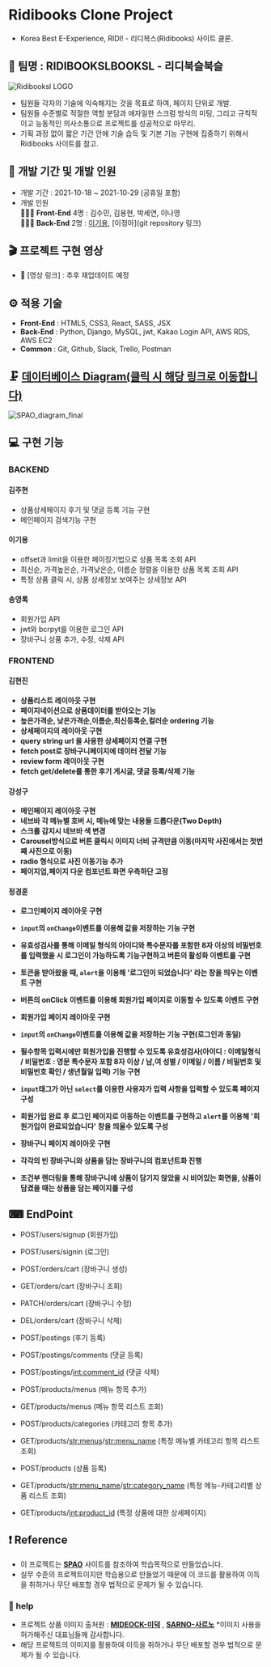 # Ridibooks Clone Project

- Korea Best E-Experience, RIDI! - 리디븍스(Ridibooks) 사이트 클론.

## 🎇 팀명 : RIDIBOOKSLBOOKSL - 리디북슬북슬

![Ridibooksl LOGO](<img width="1008" alt="스크린샷 2021-10-31 오후 2 41 44" src="https://user-images.githubusercontent.com/88086271/139569924-7a5e2f69-0190-44e6-b3f8-118a25272992.png">)
- 팀원들 각자의 기술에 익숙해지는 것을 목표로 하여, 페이지 단위로 개발.
- 팀원들 수준별로 적절한 역할 분담과 애자일한 스크럼 방식의 미팅, 그리고 규칙적이고 능동적인 의사소통으로 프로젝트를 성공적으로 마무리.
- 기획 과정 없이 짧은 기간 안에 기술 습득 및 기본 기능 구현에 집중하기 위해서 Ridibooks 사이트를 참고.

## 📅 개발 기간 및 개발 인원

- 개발 기간 : 2021-10-18 ~ 2021-10-29 (공휴일 포함)
- 개발 인원 <br/>
 👨‍👧‍👦 **Front-End** 4명 : 김수민, 김용현, 박세연, 이나영 <br/>
 👨‍👧‍👦 **Back-End** 2명 : [이기용](https://github.com/leeky940926), [이정아](git repository 링크)

## 🎬 프로젝트 구현 영상

- 🔗 [영상 링크] : 추후 재업데이트 예정

## ⚙ 적용 기술
- **Front-End** : HTML5, CSS3, React, SASS, JSX
- **Back-End** : Python, Django, MySQL, jwt, Kakao Login API, AWS RDS, AWS EC2
- **Common** : Git, Github, Slack, Trello, Postman

## 🗜 [데이터베이스 Diagram(클릭 시 해당 링크로 이동합니다)](https://www.erdcloud.com/d/h7vvESQWD4F95yb54)
![SPAO_diagram_final](https://user-images.githubusercontent.com/78721108/137625673-58007c42-c404-4489-be98-d9a47b6dfe4d.png)

## 💻 구현 기능
### BACKEND
#### 김주현

- 상품상세페이지 후기 및 댓글 등록 기능 구현
- 메인페이지 검색기능 구현

#### 이기용

- offset과 limit을 이용한 페이징기법으로 상품 목록 조회 API
- 최신순, 가격높은순, 가격낮은순, 이름순 정렬을 이용한 상품 목록 조회 API
- 특정 상품 클릭 시, 상품 상세정보 보여주는 상세정보 API

#### 송영록

- 회원가입 API
- jwt와 bcrpyt를 이용한 로그인 API
- 장바구니 상품 추가, 수정, 삭제 API

### FRONTEND
#### 김현진

- **상품리스트 레이아웃 구현**
- **페이지네이션으로 상품데이터를 받아오는 기능**
- **높은가격순, 낮은가격순,이름순,최신등록순,컬러순 ordering 기능**
- **상세페이지의 레이아웃 구현**
- **query string url 을 사용한 상세페이지 연결 구현**
- **fetch post로 장바구니페이지에 데이터 전달 기능**
- **review form 레이아웃 구현**
- **fetch get/delete를 통한 후기 게시글, 댓글 등록/삭제 기능**

#### 강성구

- **메인페이지 레이아웃 구현**
- **네브바 각 메뉴별 호버 시, 메뉴에 맞는 내용들 드롭다운(Two Depth)**
- **스크롤 감지시 네브바 색 변경**
- **Carousel방식으로 버튼 클릭시 이미지 너비 규격만큼 이동(마지막 사진에서는 첫번째 사진으로 이동)**
- **radio 형식으로 사진 이동기능 추가**
- **페이지업,페이지 다운 컴포넌트 화면 우측하단 고정**

#### 정경훈
- **로그인페이지 레이아웃 구현**
- **`input`의 `onChange`이벤트를 이용해 값을 저장하는 기능 구현**
- **유효성검사를 통해 이메일 형식의 아이디와 특수문자를 포함한 8자 이상의 비밀번호를 입력했을 시 로그인이 가능하도록 기능구현하고 버튼의 활성화 이벤트를 구현**
- **토큰을 받아왔을 때, `alert`을 이용해 '로그인이 되었습니다' 라는 창을 띄우는 이벤트 구현**
- **버튼의 onClick 이벤트를 이용해 회원가입 페이지로 이동할 수 있도록 이벤트 구현**

- **회원가입 페이지 레이아웃 구현** 
- **`input`의 `onChange`이벤트를 이용해 값을 저장하는 기능 구현(로그인과 동일)**
- **필수항목 입력시에만 회원가입을 진행할 수 있도록 유효성검사(아이디 : 이메일형식 / 비밀번호 : 영문 특수문자 포함 8자 이상 / 남,여 성별 / 이메일 / 이름 / 비밀번호 및 비밀번호 확인 / 생년월일 입력) 기능 구현**
- **`input`태그가 아닌 `select`를 이용한 사용자가 입력 사항을 입력할 수 있도록 페이지 구성**
- **회원가입 완료 후 로그인 페이지로 이동하는 이벤트를 구현하고 `alert`를 이용해 '회원가입이 완료되었습니다' 창을 띄울수 있도록 구성** 

- **장바구니 페이지 레이아웃 구현**
- **각각의 빈 장바구니와 상품을 담는 장바구니의 컴포넌트화 진행**  
- **조건부 렌더링을 통해 장바구니에 상품이 담기지 않았을 시 비어있는 화면을, 상품이 담겼을 때는 상품을 담는 페이지를 구성**


## ⌨ EndPoint

- POST/users/signup (회원가입)
- POST/users/signin (로그인)
- POST/orders/cart (장바구니 생성)
- GET/orders/cart (장바구니 조회)
- PATCH/orders/cart (장바구니 수정)
- DEL/orders/cart (장바구니 삭제)
- POST/postings  (후기 등록)
- POST/postings/comments (댓글 등록)
- POST/postings/<int:comment_id> (댓글 삭제)

- POST/products/menus (메뉴 항목 추가)
- GET/products/menus (메뉴 항목 리스트 조회)
- POST/products/categories (카테고리 항목 추가)
- GET/products/<str:menus>/<str:menu_name> (특정 메뉴별 카테고리 항목 리스트 조회)
- POST/products (상품 등록)
- GET/products/<str:menu_name>/<str:category_name> (특정 메뉴-카테고리별 상품 리스트 조회)
- GET/products/<int:product_id> (특정 상품에 대한 상세페이지)


## ❗ Reference
- 이 프로젝트는 [**SPAO**](http://spao.com/) 사이트를 참조하여 학습목적으로 만들었습니다.
- 실무 수준의 프로젝트이지만 학습용으로 만들었기 때문에 이 코드를 활용하여 이득을 취하거나 무단 배포할 경우 법적으로 문제가 될 수 있습니다.

### 🙏 help   
- 프로젝트 상품 이미지 출처원 : [**MIDEOCK-미덕**](http://mideock.kr/) , [**SARNO-사르노**](http://sarno.co.kr/) *이미지 사용을 허가해주신 대표님들께 감사합니다.
- 해당 프로젝트의 이미지를 활용하여 이득을 취하거나 무단 배포할 경우 법적으로 문제가 될 수 있습니다.
